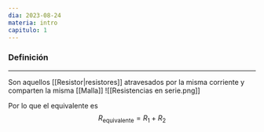 ```yaml
---
dia: 2023-08-24
materia: intro
capitulo: 1
---
```

### Definición
---
Son aquellos [[Resistor|resistores]] atravesados por la misma corriente y comparten la misma [[Malla]]
![[Resistencias en serie.png]]

Por lo que el equivalente es $$ R_\text{equivalente} = R_1 + R_2 $$